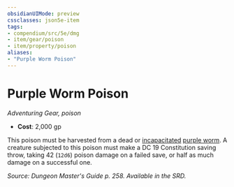 ```yaml
---
obsidianUIMode: preview
cssclasses: json5e-item
tags:
- compendium/src/5e/dmg
- item/gear/poison
- item/property/poison
aliases: 
- "Purple Worm Poison"
---
```

# Purple Worm Poison
*Adventuring Gear, poison*  

- **Cost**: 2,000 gp

This poison must be harvested from a dead or [incapacitated](/compendium/rules/conditions.md#incapacitated) [purple worm](/compendium/bestiary/monstrosity/purple-worm.md). A creature subjected to this poison must make a DC 19 Constitution saving throw, taking 42 (`12d6`) poison damage on a failed save, or half as much damage on a successful one.

*Source: Dungeon Master's Guide p. 258. Available in the SRD.*